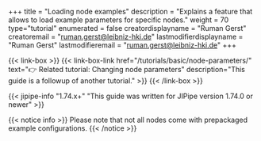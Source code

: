 +++
title = "Loading node examples"
description = "Explains a feature that allows to load example parameters for specific nodes."
weight = 70
type="tutorial"
enumerated = false
creatordisplayname = "Ruman Gerst"
creatoremail = "ruman.gerst@leibniz-hki.de"
lastmodifierdisplayname = "Ruman Gerst"
lastmodifieremail = "ruman.gerst@leibniz-hki.de"
+++

{{< link-box >}}
    {{< link-box-link href="/tutorials/basic/node-parameters/" text="👉 Related tutorial: Changing node parameters" description="This guide is a followup of another tutorial." >}}
{{< /link-box >}}

{{< jipipe-info "1.74.x+" "This guide was written for JIPipe version 1.74.0 or newer" >}}

{{< notice info >}}
Please note that not all nodes come with prepackaged example configurations.
{{< /notice >}}